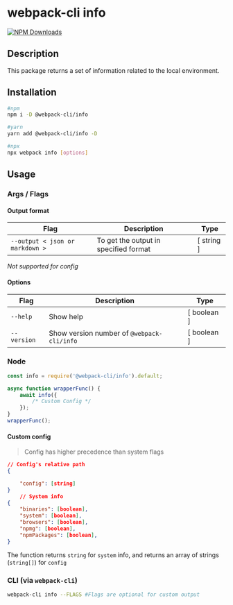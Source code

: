 # webpack-cli info

[![NPM Downloads][downloads]][downloads-url]

## Description

This package returns a set of information related to the local environment.

## Installation

```bash
#npm
npm i -D @webpack-cli/info

#yarn
yarn add @webpack-cli/info -D

#npx
npx webpack info [options]

```

## Usage

### Args / Flags

#### Output format

| Flag                            | Description                           | Type       |
| ------------------------------- | ------------------------------------- | ---------- |
| `--output < json or markdown >` | To get the output in specified format | [ string ] |

_Not supported for config_

#### Options

| Flag        | Description                                | Type        |
| ----------- | ------------------------------------------ | ----------- |
| `--help`    | Show help                                  | [ boolean ] |
| `--version` | Show version number of `@webpack-cli/info` | [ boolean ] |

### Node

```js
const info = require('@webpack-cli/info').default;

async function wrapperFunc() {
    await info({
        /* Custom Config */
    });
}
wrapperFunc();
```

#### Custom config

> Config has higher precedence than system flags

```json
// Config's relative path
{

    "config": [string]
}
    // System info
{
    "binaries": [boolean],
    "system": [boolean],
    "browsers": [boolean],
    "npmg": [boolean],
    "npmPackages": [boolean],
}
```

The function returns `string` for `system` info, and returns an array of strings (`string[]`) for `config`

### CLI (via `webpack-cli`)

```bash
webpack-cli info --FLAGS #Flags are optional for custom output
```

[downloads]: https://img.shields.io/npm/dm/@webpack-cli/info.svg
[downloads-url]: https://www.npmjs.com/package/@webpack-cli/info

